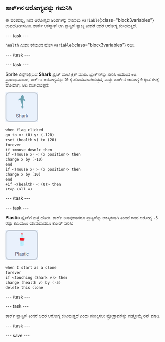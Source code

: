 ## ಶಾರ್ಕ್‌ನ ಆರೋಗ್ಯವನ್ನು ಗಮನಿಸಿ

ಈ ಹಂತದಲ್ಲಿ, ನೀವು ಆರೋಗ್ಯದ ಅಂಶಗಳನ್ನು ಸೇರಿಸಲು `variable`{:class="block3variables"} ಉಪಯೋಗಿಸುವಿರಿ. ಶಾರ್ಕ್‌ ಆಕಸ್ಮಾತ್‌ ಆಗಿ ಪ್ಲಾಸ್ಟಿಕ್‌ ತ್ಯಾಜ್ಯ ತಿಂದರೆ ಅದರ ಆರೋಗ್ಯ ಕುಸಿಯುತ್ತದೆ.

--- task ---

`health` ಎಂದು ಕರೆಯುವ ಹೊಸ `variable`{:class="block3variables"} ರಚಿಸಿ.

--- /task ---

--- task ---

Sprite ಲಿಸ್ಟ್‌ನಲ್ಲಿರುವ **Shark** ಸ್ಪ್ರೈಟ್‌ ಮೇಲೆ ಕ್ಲಿಕ್‌ ಮಾಡಿ. ಬ್ಲಾಕ್‌ಗಳನ್ನು ಸೇರಿಸಿ ಅದರಿಂದ ಆಟ ಪ್ರಾರಂಭವಾದಾಗ, ಶಾರ್ಕ್‌ನ ಆರೋಗ್ಯವನ್ನು `20` ಕ್ಕೆ ಹೊಂದಿಸಲಾಗಿರುತ್ತದೆ, ಮತ್ತು ಶಾರ್ಕ್‌ನ ಆರೋಗ್ಯ `0` ಕ್ಕಿಂತ ಕೆಳಕ್ಕೆ ಹೋದಾಗ, ಆಟ ಮುಗಿಯುತ್ತದೆ:

![ಶಾರ್ಕ್‌ ಸ್ಪ್ರೈಟ್](images/shark-sprite.png)

```blocks3
when flag clicked
go to x: (0) y: (-120)
+set (health v) to (20)
forever
if <mouse down?> then
if <(mouse x) < (x position)> then
change x by (-10)
end
if <(mouse x) > (x position)> then
change x by (10)
end
+if <(health) < (0)> then
stop (all v)
```

--- /task ---

--- task ---

**Plastic** ಸ್ಪ್ರೈಟ್‌ಗೆ ಮತ್ತೆ ಹೋಗಿ. ಶಾರ್ಕ್‌ ಯಾವುದಾದರೂ ಪ್ಲಾಸ್ಟಿಕ್‌ನ್ನು ಆಕಸ್ಮಿಕವಾಗಿ ತಿಂದರೆ ಅದರ ಆರೋಗ್ಯ `-5` ರಷ್ಟು ಕುಸಿಯಲು ಯಾವುದಾದರೂ ಕೋಡ್‌ ಸೇರಿಸಿ:

![ಪ್ಲಾಸ್ಟಿಕ್‌ ಸ್ಪ್ರೈಟ್](images/plastic-sprite.png)

```blocks3
when I start as a clone
forever
if <touching (Shark v)> then
change (health v) by (-5)
delete this clone
```

--- /task ---

--- task ---

ಶಾರ್ಕ್ ಪ್ಲಾಸ್ಟಿಕ್ ತಿಂದರೆ ಅದರ ಆರೋಗ್ಯ ಕುಸಿಯುತ್ತದೆ ಎಂದು ಪರೀಕ್ಷಿಸಲು ಪ್ರೋಗ್ರಾಮ್‌ನ್ನು ಮತ್ತೊಮ್ಮೆ ರನ್ ಮಾಡಿ.

--- /task ---

--- save ---
